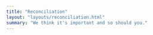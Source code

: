```yaml
---
title: "Reconciliation"
layout: "layouts/reconciliation.html"
summary: "We think it's important and so should you."
---
```

